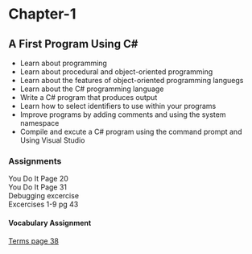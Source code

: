 # Chapter-1
<h2>A First Program Using C# </h2>
<ul> 
<li> Learn about programming </li>
<li> Learn about procedural and object-oriented programming </li>
<li> Learn about the features of object-oriented programming languegs </li>
<li> Learn about the C# programming language </li>
<li> Write a C# program that produces output </li>
<li> Learn how to select identifiers to use within your programs </li>
<li> Improve programs by adding comments and using the system namespace </li>
<li> Compile and excute a C# program using the command prompt and Using Visual Studio
</ul>
<h3>Assignments</h3>

You Do It Page 20<br>
You Do It Page 31<br>
Debugging excercise<br>
Excercises 1-9 pg 43<br>

<h4>Vocabulary Assignment</h4>
<a href="https://github.com/West-C-Sharp-Class/Chapter-1/blob/master/vocab%20chapter%201%20C%23.txt">Terms page 38</a>
